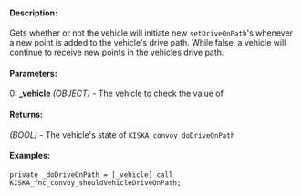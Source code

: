 #### Description:
Gets whether or not the vehicle will initiate new `setDriveOnPath`'s whenever a new point is added to the vehicle's drive path. While false, a vehicle will continue to receive new points in the vehicles drive path.

#### Parameters:
0: **_vehicle** *(OBJECT)* - The vehicle to check the value of

#### Returns:
*(BOOL)* - The vehicle's state of `KISKA_convoy_doDriveOnPath`

#### Examples:
```sqf
private _doDriveOnPath = [_vehicle] call KISKA_fnc_convoy_shouldVehicleDriveOnPath;
```

